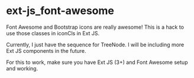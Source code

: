 ext-js_font-awesome
===================

Font Awesome and Bootstrap icons are really awesome! This is a hack to use those classes in iconCls in Ext JS.

Currently, I just have the sequence for TreeNode. I will be including more Ext JS components in the future.

For this to work, make sure you have Ext JS (3+) and Font Awesome setup and working.





